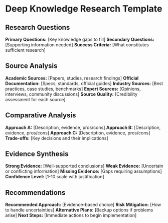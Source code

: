 # Deep Knowledge Research Template

## Research Questions
**Primary Questions:** [Key knowledge gaps to fill]
**Secondary Questions:** [Supporting information needed]
**Success Criteria:** [What constitutes sufficient research]

## Source Analysis
**Academic Sources:** [Papers, studies, research findings]
**Official Documentation:** [Specs, standards, official guides]
**Industry Sources:** [Best practices, case studies, benchmarks]
**Expert Sources:** [Opinions, interviews, community discussions]
**Source Quality:** [Credibility assessment for each source]

## Comparative Analysis
**Approach A:** [Description, evidence, pros/cons]
**Approach B:** [Description, evidence, pros/cons]
**Approach C:** [Description, evidence, pros/cons]
**Trade-offs:** [Key decisions and their implications]

## Evidence Synthesis
**Strong Evidence:** [Well-supported conclusions]
**Weak Evidence:** [Uncertain or conflicting information]
**Missing Evidence:** [Gaps requiring assumptions]
**Confidence Level:** [1-10 scale with justification]

## Recommendations
**Recommended Approach:** [Evidence-based choice]
**Risk Mitigation:** [How to handle uncertainties]
**Alternative Plans:** [Backup options if problems arise]
**Next Steps:** [Immediate actions to begin implementation]
